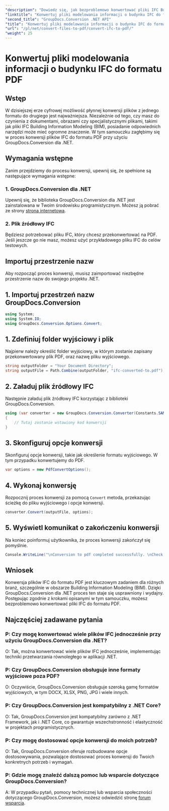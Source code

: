 ```yaml
---
"description": "Dowiedz się, jak bezproblemowo konwertować pliki IFC Building Information Modeling do formatu PDF przy użyciu GroupDocs.Conversion for .NET."
"linktitle": "Konwertuj pliki modelowania informacji o budynku IFC do formatu PDF"
"second_title": "GroupDocs.Conversion .NET API"
"title": "Konwertuj pliki modelowania informacji o budynku IFC do formatu PDF"
"url": "/pl/net/convert-files-to-pdf/convert-ifc-to-pdf/"
"weight": 25
---
```


# Konwertuj pliki modelowania informacji o budynku IFC do formatu PDF

## Wstęp
W dzisiejszej erze cyfrowej możliwość płynnej konwersji plików z jednego formatu do drugiego jest najważniejsza. Niezależnie od tego, czy masz do czynienia z dokumentami, obrazami czy specjalistycznymi plikami, takimi jak pliki IFC Building Information Modeling (BIM), posiadanie odpowiednich narzędzi może mieć ogromne znaczenie. W tym samouczku zagłębimy się w proces konwersji plików IFC do formatu PDF przy użyciu GroupDocs.Conversion dla .NET. 
## Wymagania wstępne
Zanim przejdziemy do procesu konwersji, upewnij się, że spełnione są następujące wymagania wstępne:
### 1. GroupDocs.Conversion dla .NET
Upewnij się, że biblioteka GroupDocs.Conversion dla .NET jest zainstalowana w Twoim środowisku programistycznym. Możesz ją pobrać ze strony [strona internetowa](https://releases.groupdocs.com/conversion/net/).
### 2. Plik źródłowy IFC
Będziesz potrzebować pliku IFC, który chcesz przekonwertować na PDF. Jeśli jeszcze go nie masz, możesz użyć przykładowego pliku IFC do celów testowych.

## Importuj przestrzenie nazw
Aby rozpocząć proces konwersji, musisz zaimportować niezbędne przestrzenie nazw do swojego projektu .NET. 
## 1. Importuj przestrzeń nazw GroupDocs.Conversion
```csharp
using System;
using System.IO;
using GroupDocs.Conversion.Options.Convert;
```
## 1. Zdefiniuj folder wyjściowy i plik
Najpierw należy określić folder wyjściowy, w którym zostanie zapisany przekonwertowany plik PDF, oraz nazwę pliku wyjściowego.
```csharp
string outputFolder = "Your Document Directory";
string outputFile = Path.Combine(outputFolder, "ifc-converted-to.pdf");
```
## 2. Załaduj plik źródłowy IFC
Następnie załaduj plik źródłowy IFC korzystając z biblioteki GroupDocs.Conversion.
```csharp
using (var converter = new GroupDocs.Conversion.Converter(Constants.SAMPLE_IFC))
{
    // Tutaj zostanie wstawiony kod konwersji
}
```
## 3. Skonfiguruj opcje konwersji
Skonfiguruj opcje konwersji, takie jak określenie formatu wyjściowego. W tym przypadku konwertujemy do PDF.
```csharp
var options = new PdfConvertOptions();
```
## 4. Wykonaj konwersję
Rozpocznij proces konwersji za pomocą `Convert` metoda, przekazując ścieżkę do pliku wyjściowego i opcje konwersji.
```csharp
converter.Convert(outputFile, options);
```
## 5. Wyświetl komunikat o zakończeniu konwersji
Na koniec poinformuj użytkownika, że proces konwersji zakończył się pomyślnie.
```csharp
Console.WriteLine("\nConversion to pdf completed successfully. \nCheck output in {0}", outputFolder);
```

## Wniosek
Konwersja plików IFC do formatu PDF jest kluczowym zadaniem dla różnych branż, szczególnie w obszarze Building Information Modeling (BIM). Dzięki GroupDocs.Conversion dla .NET proces ten staje się usprawniony i wydajny. Postępując zgodnie z krokami opisanymi w tym samouczku, możesz bezproblemowo konwertować pliki IFC do formatu PDF.
## Najczęściej zadawane pytania
### P: Czy mogę konwertować wiele plików IFC jednocześnie przy użyciu GroupDocs.Conversion dla .NET?
O: Tak, można konwertować wiele plików IFC jednocześnie, implementując techniki przetwarzania równoległego w aplikacji .NET.
### P: Czy GroupDocs.Conversion obsługuje inne formaty wyjściowe poza PDF?
O: Oczywiście, GroupDocs.Conversion obsługuje szeroką gamę formatów wyjściowych, w tym DOCX, XLSX, PNG, JPG i wiele innych.
### P: Czy GroupDocs.Conversion jest kompatybilny z .NET Core?
O: Tak, GroupDocs.Conversion jest kompatybilny zarówno z .NET Framework, jak i .NET Core, co gwarantuje wszechstronność i elastyczność w projektach programistycznych.
### P: Czy mogę dostosować opcje konwersji do moich potrzeb?
O: Tak, GroupDocs.Conversion oferuje rozbudowane opcje dostosowywania, pozwalające dostosować proces konwersji do Twoich konkretnych potrzeb i wymagań.
### P: Gdzie mogę znaleźć dalszą pomoc lub wsparcie dotyczące GroupDocs.Conversion?
A: W przypadku pytań, pomocy technicznej lub wsparcia społeczności dotyczącego GroupDocs.Conversion, możesz odwiedzić stronę [forum wsparcia](https://forum.groupdocs.com/c/conversion/11).